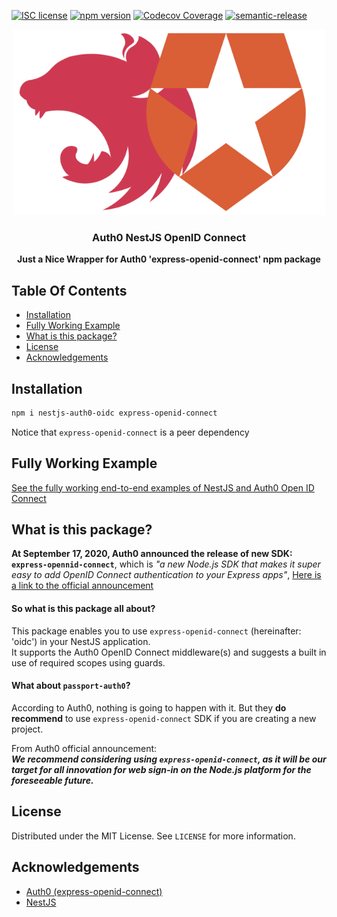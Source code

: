 [![ISC license](http://img.shields.io/badge/license-MIT-brightgreen.svg)](http://opensource.org/licenses/MIT)
[![npm version](http://img.shields.io/npm/v/nestjs-auth0-oidc.svg?style=flat)](https://npmjs.org/package/nestjs-auth0-oidc "View this project on npm")
[![Codecov Coverage](https://img.shields.io/codecov/c/github/omermorad/nestjs-auth0-oidc/master.svg?style=flat-square)](https://codecov.io/gh/omermorad/nestjs-auth0-oidc)
[![semantic-release](https://img.shields.io/badge/%20%20%F0%9F%93%A6%F0%9F%9A%80-semantic--release-e10079.svg)](https://github.com/semantic-release/semantic-release)


<p align="center">
  <img src="logo.png" alt="Auth0 NestJS OpenID Connect Logo" width="500" />

  <h3 align="center">
    Auth0 NestJS OpenID Connect
  </h3>

  <p align="center">
    <strong>Just a Nice Wrapper for Auth0 'express-openid-connect' npm package</strong>
  </p>
</p>

## Table Of Contents
- [Installation](#installation)
- [Fully Working Example](#fully-working-example)
- [What is this package?](#what-is-this-package?)
- [License](#license)
- [Acknowledgements](#acknowledgements)


## Installation

```bash
npm i nestjs-auth0-oidc express-openid-connect
```

Notice that `express-openid-connect` is a peer dependency

## Fully Working Example
[See the fully working end-to-end examples of NestJS and Auth0 Open ID Connect](https://github.com/omermorad//tree/master/samples)

## What is this package?

**At September 17, 2020, Auth0 announced the release of new SDK: `express-opennid-connect`**,
which is _"a new Node.js SDK that makes it super easy to add OpenID Connect authentication to your Express apps"_, [Here is a link to the official announcement](https://auth0.com/blog/auth0-s-express-openid-connect-sdk/)

#### So what is this package all about?
This package enables you to use `express-openid-connect` (hereinafter: 'oidc') in your NestJS application. \
It supports the Auth0 OpenID Connect middleware(s) and suggests a built in use of required scopes using guards.

#### What about `passport-auth0`?
According to Auth0, nothing is going to happen with it. But they **do recommend** to use
`express-openid-connect` SDK if you are creating a new project.

From Auth0 official announcement: \
**_We recommend considering using `express-openid-connect`, as it will be our target for all innovation for web sign-in on the Node.js platform for the foreseeable future._**

## License

Distributed under the MIT License. See `LICENSE` for more information.

## Acknowledgements

- [Auth0 (express-openid-connect)](https://github.com/auth0/express-openid-connect)
- [NestJS](https://github.com/nestjs/nest)
